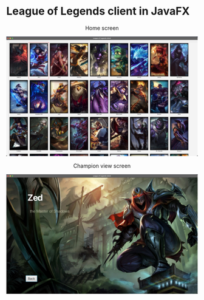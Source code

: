# League of Legends client in JavaFX

<p align="center">Home screen</p>

![Home screen](images/home.jpg)

<p align="center">Champion view screen</p>

![Champion view screen](images/zed.jpg)
